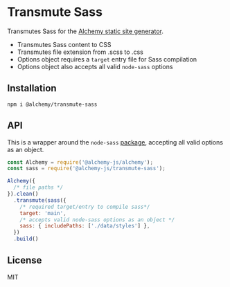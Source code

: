 # Transmute Sass
Transmutes Sass for the [Alchemy static site generator](https://github.com/alchemy-js/alchemy).

- Transmutes Sass content to CSS
- Transmutes file extension from .scss to .css
- Options object requires a `target` entry file for Sass compilation
- Options object also accepts all valid `node-sass` options

## Installation
`npm i @alchemy/transmute-sass`

## API

This is a wrapper around the `node-sass` [package](https://www.npmjs.com/package/node-sass), accepting all valid options as an object.

```javascript
const Alchemy = require('@alchemy-js/alchemy');
const sass = require('@alchemy-js/transmute-sass');

Alchemy({
  /* file paths */
}).clean()
  .transmute(sass({
    /* required target/entry to compile sass*/
    target: 'main',
    /* accepts valid node-sass options as an object */
    sass: { includePaths: ['./data/styles'] },
  })
  .build()
```

## License
MIT
